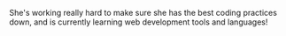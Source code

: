 She's working really hard to make sure she has the best coding practices down, and is currently learning web development tools and languages!